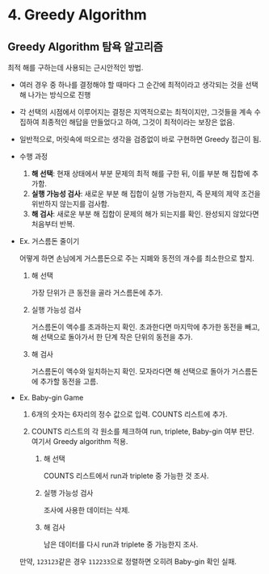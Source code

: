 # 4. Greedy Algorithm

## Greedy Algorithm 탐욕 알고리즘

최적 해를 구하는데 사용되는 근시안적인 방법.

- 여러 경우 중 하나를 결정해야 할 때마다 그 순간에 최적이라고 생각되는 것을 선택해 나가는 방식으로 진행

- 각 선택의 시점에서 이루어지는 결정은 지역적으로는 최적이지만, 그것들을 계속 수집하여 최종적인 해답을 만들었다고 하여, 그것이 최적이라는 보장은 없음.

- 일반적으로, 머릿속에 떠오르는 생각을 검증없이 바로 구현하면 Greedy 접근이 됨.

- 수행 과정

  1. **해 선택**: 현재 상태에서 부분 문제의 최적 해를 구한 뒤, 이를 부분 해 집합에 추가함.
  2. **실행 가능성 검사**: 새로운 부분 해 집합이 실행 가능한지, 즉 문제의 제약 조건을 위반하지 않는지를 검사함.
  3. **해 검사**: 새로운 부분 해 집합이 문제의 해가 되는지를 확인. 완성되지 않았다면 처음부터 반복.

- Ex. 거스름돈 줄이기

  어떻게 하면 손님에게 거스름돈으로 주는 지폐와 동전의 개수를 최소한으로 할지.

  1. 해 선택

     가장 단위가 큰 동전을 골라 거스름돈에 추가.

  2. 실행 가능성 검사

     거스름돈이 액수를 초과하는지 확인. 초과한다면 마지막에 추가한 동전을 빼고, 해 선택으로 돌아가서 한 단계 작은 단위의 동전을 추가.

  3. 해 검사

     거스름돈이 액수와 일치하는지 확인. 모자라다면 해 선택으로 돌아가 거스름돈에 추가할 동전을 고름.

- Ex. Baby-gin Game

  1. 6개의 숫자는 6자리의 정수 값으로 입력. COUNTS 리스트에 추가.

  2. COUNTS 리스트의 각 원소를 체크하여 run, triplete, Baby-gin 여부 판단. 여기서 Greedy algorithm 적용.

     1. 해 선택

        COUNTS 리스트에서 run과 triplete 중 가능한 것 조사.

     2. 실행 가능성 검사

        조사에 사용한 데이터는 삭제.

     3. 해 검사

        남은 데이터를 다시 run과 triplete 중 가능한지 조사.

  만약, `123123`같은 경우 `112233`으로 정렬하면 오히려 Baby-gin 확인 실패.